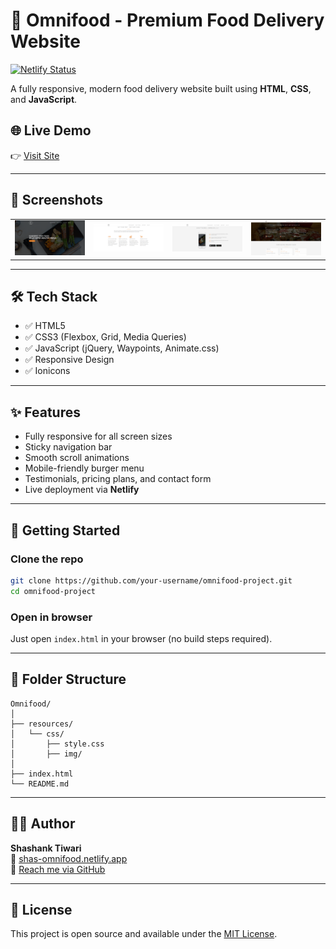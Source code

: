 # 🥗 Omnifood - Premium Food Delivery Website

[![Netlify Status](https://api.netlify.com/api/v1/badges/5ae74dc6-5cbb-4a01-9b01-e343ed01241c/deploy-status)](https://app.netlify.com/sites/shas-omnifood/deploys)


A fully responsive, modern food delivery website built using **HTML**, **CSS**, and **JavaScript**.

## 🌐 Live Demo  
👉 [Visit Site](https://shas-omnifood.netlify.app/)

---

## 📸 Screenshots

<table>
<tr>
<td><img src="https://github.com/shaasshh14/Omnifood-net/blob/main/preview/1.png" width="250"/></td>
<td><img src="https://github.com/shaasshh14/Omnifood-net/blob/main/preview/2.png" width="250"/></td>
<td><img src="https://github.com/shaasshh14/Omnifood-net/blob/main/preview/3.png" width="250"/></td>
<td><img src="https://github.com/shaasshh14/Omnifood-net/blob/main/preview/4.png" width="250"/></td>
</tr>
</table>

---

## 🛠 Tech Stack

- ✅ HTML5
- ✅ CSS3 (Flexbox, Grid, Media Queries)
- ✅ JavaScript (jQuery, Waypoints, Animate.css)
- ✅ Responsive Design
- ✅ Ionicons

---

## ✨ Features

- Fully responsive for all screen sizes
- Sticky navigation bar
- Smooth scroll animations
- Mobile-friendly burger menu
- Testimonials, pricing plans, and contact form
- Live deployment via **Netlify**

---

## 🚀 Getting Started

### Clone the repo

```bash
git clone https://github.com/your-username/omnifood-project.git
cd omnifood-project
```

### Open in browser

Just open `index.html` in your browser (no build steps required).

---

## 📂 Folder Structure

```
Omnifood/
│
├── resources/
│   └── css/
│       ├── style.css
│       ├── img/
│
├── index.html
└── README.md
```

---

## 🧑‍💻 Author

**Shashank Tiwari**  
📍 [shas-omnifood.netlify.app](https://shas-omnifood.netlify.app/)  
📧 [Reach me via GitHub](https://github.com/shaasshh14)

---

## 📄 License

This project is open source and available under the [MIT License](LICENSE).
